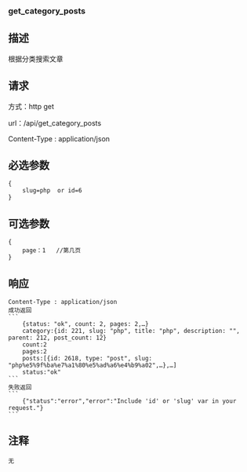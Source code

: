 ### get_category_posts

## 描述
根据分类搜索文章

## 请求
方式：http get

url：/api/get_category_posts

Content-Type : application/json

## 必选参数
    {
    	slug=php  or id=6
    } 

## 可选参数
    {
        page：1   //第几页
    } 

## 响应
    Content-Type : application/json
    成功返回
    ```
        {status: "ok", count: 2, pages: 2,…}
        category:{id: 221, slug: "php", title: "php", description: "", parent: 212, post_count: 12}
        count:2
        pages:2
        posts:[{id: 2618, type: "post", slug: "php%e5%9f%ba%e7%a1%80%e5%ad%a6%e4%b9%a02",…},…]
        status:"ok"
    ```
    失败返回
    ```
        {"status":"error","error":"Include 'id' or 'slug' var in your request."}
    ```
## 注释
    
    无

